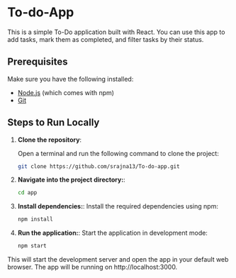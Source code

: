 # To-do-App

This is a simple To-Do application built with React. You can use this app to add tasks, mark them as completed, and filter tasks by their status.

## Prerequisites

Make sure you have the following installed:

- [Node.js](https://nodejs.org/) (which comes with npm)
- [Git](https://git-scm.com/)

## Steps to Run Locally

1. **Clone the repository**:

   Open a terminal and run the following command to clone the project:

   ```bash
   git clone https://github.com/srajna13/To-do-app.git
   ```
2. **Navigate into the project directory:**:

   ```bash
   cd app
   ```
3. **Install dependencies:**:
Install the required dependencies using npm:
   ```bash
   npm install
   ```
4. **Run the application:**:
Start the application in development mode:
   ```bash
   npm start
   ```
This will start the development server and open the app in your default web browser. The app will be running on http://localhost:3000.
